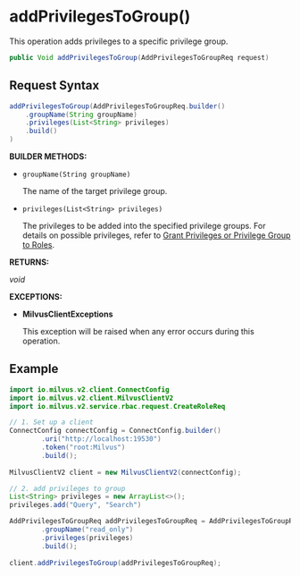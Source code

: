 # addPrivilegesToGroup()

This operation adds privileges to a specific privilege group.

```java
public Void addPrivilegesToGroup(AddPrivilegesToGroupReq request)
```

## Request Syntax

```java
addPrivilegesToGroup(AddPrivilegesToGroupReq.builder()
    .groupName(String groupName)
    .privileges(List<String> privileges)
    .build()
)
```

**BUILDER METHODS:**

- `groupName(String groupName)`

    The name of the target privilege group.

- `privileges(List<String> privileges)`

    The privileges to be added into the specified privilege groups. For details on possible privileges, refer to [Grant Privileges or Privilege Group to Roles](https://milvus.io/docs/grant_privileges.md).

**RETURNS:**

*void*

**EXCEPTIONS:**

- **MilvusClientExceptions**

    This exception will be raised when any error occurs during this operation.

## Example

```java
import io.milvus.v2.client.ConnectConfig
import io.milvus.v2.client.MilvusClientV2
import io.milvus.v2.service.rbac.request.CreateRoleReq

// 1. Set up a client
ConnectConfig connectConfig = ConnectConfig.builder()
        .uri("http://localhost:19530")
        .token("root:Milvus")
        .build();
        
MilvusClientV2 client = new MilvusClientV2(connectConfig);

// 2. add privileges to group
List<String> privileges = new ArrayList<>();
privileges.add("Query", "Search")

AddPrivilegesToGroupReq addPrivilegesToGroupReq = AddPrivilegesToGroupReq.builder()
        .groupName("read_only")
        .privileges(privileges)
        .build();
        
client.addPrivilegesToGroup(addPrivilegesToGroupReq);
```

